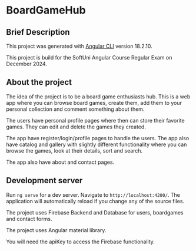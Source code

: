 # BoardGameHub

## Brief Description
This project was generated with [Angular CLI](https://github.com/angular/angular-cli) version 18.2.10.

This project is build for the SoftUni Angular Course Regular Exam on December 2024.

## About the project
The idea of the project is to be a board game enthusiasts hub. This is a web app where you can browse board games, create them, add them to your personal collection and comment something about them.

The users have personal profile pages where then can store their favorite games. They can edit and delete the games they created.

The app have register/login/profile pages to handle the users. The app also have catalog and gallery with slightly different functionality where you can browse the games, look at their details, sort and search.

The app also have about and contact pages.

## Development server
Run `ng serve` for a dev server. Navigate to `http://localhost:4200/`. The application will automatically reload if you change any of the source files.

The project uses Firebase Backend and Database for users, boardgames and contact forms.

The project uses Angular material library.

You will need the apiKey to access the Firebase functionality.
## 